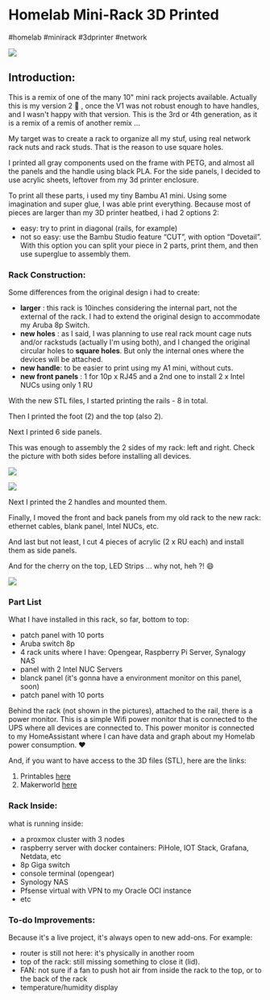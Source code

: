 # Homelab Mini-Rack 3D Printed

#homelab #minirack #3dprinter #network

![](assets/20250703_193247_myrack1.jpg)

## Introduction:

This is a remix of one of the many 10" mini rack projects available. Actually this is my version 2 🚀️ , once the V1 was not robust enough to have handles, and I wasn't happy with that version. This is the 3rd or 4th generation, as it is a remix of a remis of another remix ...

My target was to create a rack to organize all my stuf, using real network rack nuts and rack studs. That is the reason to use square holes.

I printed all gray components used on the frame with PETG, and almost all the panels and the handle using black PLA. For the side panels, I decided to use acrylic sheets, leftover from my 3d printer enclosure.

To print all these parts, i used my tiny Bambu A1 mini. Using some imagination and super glue, I was able print everything. Because most of pieces are larger than my 3D printer heatbed, i had 2 options 2:

* easy: try to print in diagonal (rails, for example)
* not so easy: use the Bambu Studio feature “CUT”, with option “Dovetail”.
  With this option you can split your piece in 2 parts, print them, and
  then use superglue to assembly them.

### Rack Construction:

Some differences from the original design i had to create:

* **larger** : this rack is 10inches considering the internal part, not the
  external of the rack. I had to extend the original design to accommodate
  my Aruba 8p Switch.
* **new holes** : as I said, I was planning to use real rack mount cage nuts and/or rackstuds (actually I'm using
  both), and I changed the original circular holes to **square holes**. But only the internal ones where the devices will be attached.
* **new handle**: to be easier to print using my A1 mini, without cuts.
* **new front panels** : 1 for 10p x RJ45 and a 2nd one to install 2 x Intel NUCs using only 1 RU

With the new STL files, I started printing the rails - 8 in total.

Then I printed the foot (2) and the top (also 2).

Next I printed 6 side panels.

This was enough to assembly the 2 sides of my rack: left and right. Check the picture with both sides before installing all devices.

![](assets/20250703_195159_myrack3.jpg)

![](assets/20250703_195214_myrack2.jpg)

Next I printed the 2 handles and mounted them.

Finally, I moved the front and back panels from my old rack to the new rack: ethernet cables, blank panel, Intel NUCs, etc.

And last but not least, I cut 4 pieces of acrylic (2 x RU each) and install them as side panels.

And for the cherry on the top, LED Strips ... why not, heh ?! 😄

![](assets/20250703_195310_myrack4.jpg)

### Part List

What I have installed in this rack, so far, bottom to top:

- patch panel with 10 ports
- Aruba switch 8p
- 4 rack units where I have: Opengear, Raspberry Pi Server, Synalogy NAS
- panel with 2 Intel NUC Servers
- blanck panel (it's gonna have a environment monitor on this panel, soon)
- patch panel with 10 ports

Behind the rack (not shown in the pictures), attached to the rail, there is a power monitor. This is a simple Wifi power monitor that is connected to the UPS where all devices are connected to. This power monitor is connected to my HomeAssistant where I can have data and graph about my Homelab power consumption. ❤️

And, if you want to have access to the 3D files (STL), here are the links:

1) Printables [here](https://www.printables.com/model/1344769-10-mini-rack-remixhttps:/)
2) Makerworld [here](https://makerworld.com/en/models/1571368-10-plus-mini-rackhttps:/)


### Rack Inside:

what is running inside:

- a proxmox cluster with 3 nodes
- raspberry server with docker containers: PiHole, IOT Stack, Grafana, Netdata, etc
- 8p Giga switch
- console terminal (opengear)
- Synology NAS
- Pfsense virtual with VPN to my Oracle OCI instance
- etc

### To-do Improvements:

Because it's a live project, it's always open to new add-ons. For example:

- router is still not here: it's physically in another room
- top of the rack: still missing something to close it (lid).
- FAN: not sure if a fan to push hot air from inside the rack to the top, or to the back of the rack
- temperature/humidity display
